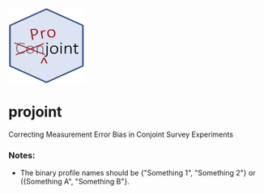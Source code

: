 # <img src="man/figures/projoint.png" align="center" width="150" height="150" />

# projoint
Correcting Measurement Error Bias in Conjoint Survey Experiments


### Notes:

- The binary profile names should be {"Something 1", "Something 2"} or ({Something A", "Something B"}.
